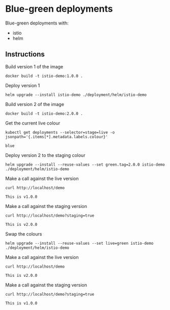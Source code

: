 # Blue-green deployments

Blue-green deployments with:

- istio
- helm

## Instructions

Build version 1 of the image

```
docker build -t istio-demo:1.0.0 .
```

Deploy version 1

```
helm upgrade --install istio-demo ./deployment/helm/istio-demo
```

Build version 2 of the image

```
docker build -t istio-demo:2.0.0 .
```

Get the current live colour

```
kubectl get deployments --selector=stage=live -o jsonpath='{.items[*].metadata.labels.colour}'
```

```
blue
```

Deploy version 2 to the staging colour

```
helm upgrade --install --reuse-values --set green.tag=2.0.0 istio-demo ./deployment/helm/istio-demo
```

Make a call against the live version

```
curl http://localhost/demo
```

```
This is v1.0.0
```

Make a call against the staging version

```
curl http://localhost/demo?staging=true
```

```
This is v2.0.0
```

Swap the colours

```
helm upgrade --install --reuse-values --set live=green istio-demo ./deployment/helm/istio-demo
```

Make a call against the live version

```
curl http://localhost/demo
```

```
This is v2.0.0
```

Make a call against the staging version

```
curl http://localhost/demo?staging=true
```

```
This is v1.0.0
```
